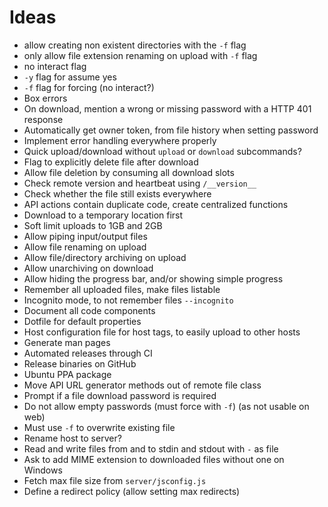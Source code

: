 # Ideas
- allow creating non existent directories with the `-f` flag 
- only allow file extension renaming on upload with `-f` flag
- no interact flag
- `-y` flag for assume yes
- `-f` flag for forcing (no interact?)
- Box errors
- On download, mention a wrong or missing password with a HTTP 401 response
- Automatically get owner token, from file history when setting password
- Implement error handling everywhere properly
- Quick upload/download without `upload` or `download` subcommands?
- Flag to explicitly delete file after download
- Allow file deletion by consuming all download slots
- Check remote version and heartbeat using `/__version__`
- Check whether the file still exists everywhere
- API actions contain duplicate code, create centralized functions
- Download to a temporary location first
- Soft limit uploads to 1GB and 2GB
- Allow piping input/output files
- Allow file renaming on upload
- Allow file/directory archiving on upload
- Allow unarchiving on download 
- Allow hiding the progress bar, and/or showing simple progress
- Remember all uploaded files, make files listable
- Incognito mode, to not remember files `--incognito`
- Document all code components
- Dotfile for default properties
- Host configuration file for host tags, to easily upload to other hosts
- Generate man pages
- Automated releases through CI
- Release binaries on GitHub
- Ubuntu PPA package
- Move API URL generator methods out of remote file class
- Prompt if a file download password is required
- Do not allow empty passwords (must force with `-f`) (as not usable on web)
- Must use `-f` to overwrite existing file
- Rename host to server?
- Read and write files from and to stdin and stdout with `-` as file
- Ask to add MIME extension to downloaded files without one on Windows
- Fetch max file size from `server/jsconfig.js`
- Define a redirect policy (allow setting max redirects)
